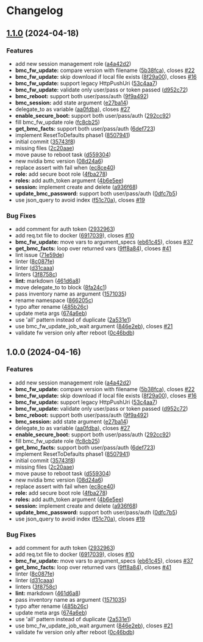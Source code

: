 # Changelog

## [1.1.0](https://github.com/glimchb/ansible-opi-dpu/compare/v1.0.0...v1.1.0) (2024-04-18)


### Features

* add new session management role ([a4a42d2](https://github.com/glimchb/ansible-opi-dpu/commit/a4a42d29b69c9473ee9678cd00338affde7d0d9d))
* **bmc_fw_update:** compare version with filename ([5b38fca](https://github.com/glimchb/ansible-opi-dpu/commit/5b38fca0ce51c205151acefefd963d09c9815e15)), closes [#22](https://github.com/glimchb/ansible-opi-dpu/issues/22)
* **bmc_fw_update:** skip download if local file exists ([8f29a00](https://github.com/glimchb/ansible-opi-dpu/commit/8f29a00de75d8141667b83fc2077cf0c15d711c5)), closes [#16](https://github.com/glimchb/ansible-opi-dpu/issues/16)
* **bmc_fw_update:** support legacy HttpPushUri ([53c4aa7](https://github.com/glimchb/ansible-opi-dpu/commit/53c4aa70c686f49e425d0c96f3f0ac8dc931808d))
* **bmc_fw_update:** validate only user/pass or token passed ([d952c72](https://github.com/glimchb/ansible-opi-dpu/commit/d952c72ccc95872b9ebfe6c831b734184d0d473e))
* **bmc_reboot:** support both user/pass/auth ([9f9a492](https://github.com/glimchb/ansible-opi-dpu/commit/9f9a49222cf2f893005cba455830faa3e6b6002e))
* **bmc_session:** add state argument ([e27ba14](https://github.com/glimchb/ansible-opi-dpu/commit/e27ba1429c72ecacd2d6e359b55e55b4bc15f6f3))
* delegate_to as variable ([aa0fdba](https://github.com/glimchb/ansible-opi-dpu/commit/aa0fdba32d42f18607a306bae05be694ebc1881c)), closes [#27](https://github.com/glimchb/ansible-opi-dpu/issues/27)
* **enable_secure_boot:** support both user/pass/auth ([292cc92](https://github.com/glimchb/ansible-opi-dpu/commit/292cc92b016835e1d0bd3ce9a0ef0833ba55f48f))
* fill bmc_fw_update role ([fc8cb25](https://github.com/glimchb/ansible-opi-dpu/commit/fc8cb25a1a64aa5fd1b6792316362cb1c1bd71ca))
* **get_bmc_facts:** support both user/pass/auth ([6def723](https://github.com/glimchb/ansible-opi-dpu/commit/6def723d504abcb3a8e63e4165dfc4aa5647e764))
* implement ResetToDefaults phase1 ([8507941](https://github.com/glimchb/ansible-opi-dpu/commit/850794121bd7d98d4bee9d7d6abe1c68319b947a))
* initial commit ([35743f8](https://github.com/glimchb/ansible-opi-dpu/commit/35743f884df46eb86dbcf580eeac48a67dafd72a))
* missing files ([2c20aae](https://github.com/glimchb/ansible-opi-dpu/commit/2c20aae05837297af6a1330b83da622b24457848))
* move pause to reboot task ([d559304](https://github.com/glimchb/ansible-opi-dpu/commit/d5593047fffa422277bb745b3bdb2a053136b1fb))
* new nvidia bmc version ([08d24a6](https://github.com/glimchb/ansible-opi-dpu/commit/08d24a68f33f53df4da7138110f18e471b8dbd24))
* replace assert with fail when ([ec8ce40](https://github.com/glimchb/ansible-opi-dpu/commit/ec8ce402e107765215b63da80b467975b958cc6f))
* **role:** add secure boot role ([4fba278](https://github.com/glimchb/ansible-opi-dpu/commit/4fba278a256934f6b20f1cd5018de9026215d17a))
* **roles:** add auth_token argument ([4b6e5ee](https://github.com/glimchb/ansible-opi-dpu/commit/4b6e5eed0796439e9185f9907bd1e534901cc780))
* **session:** implement create and delete ([a936f68](https://github.com/glimchb/ansible-opi-dpu/commit/a936f68dfd8b558ffe032e79c9bbc2bfb0bfde95))
* **update_bmc_password:** support both user/pass/auth ([0dfc7b5](https://github.com/glimchb/ansible-opi-dpu/commit/0dfc7b55c740e3208f11f4b3e63adfbf4c59fcdc))
* use json_query to avoid index ([f51c70a](https://github.com/glimchb/ansible-opi-dpu/commit/f51c70a473a3de432c8622a9472425d6190c4fc9)), closes [#19](https://github.com/glimchb/ansible-opi-dpu/issues/19)


### Bug Fixes

* add comment for auth token ([2932963](https://github.com/glimchb/ansible-opi-dpu/commit/293296311d1e004006324bdf7c8c4e868b85ca9a))
* add req.txt file to docker ([6917039](https://github.com/glimchb/ansible-opi-dpu/commit/69170394bf6de48230460c8eb424964965fd72a0)), closes [#10](https://github.com/glimchb/ansible-opi-dpu/issues/10)
* **bmc_fw_update:** move vars to argument_specs ([eb61c45](https://github.com/glimchb/ansible-opi-dpu/commit/eb61c45046ac96c7eac0947a83ae12a5442734d1)), closes [#37](https://github.com/glimchb/ansible-opi-dpu/issues/37)
* **get_bmc_facts:** loop over returned vars ([9ff8a84](https://github.com/glimchb/ansible-opi-dpu/commit/9ff8a847079edf34137d0aa46b1e53a1c07d205e)), closes [#41](https://github.com/glimchb/ansible-opi-dpu/issues/41)
* lint issue ([71e59de](https://github.com/glimchb/ansible-opi-dpu/commit/71e59de9eea8a14504cacb4964f4da4f4a15300b))
* linter ([8c087fe](https://github.com/glimchb/ansible-opi-dpu/commit/8c087fe139102c2ed30e35f443a29851a05f4d4c))
* linter ([d31caaa](https://github.com/glimchb/ansible-opi-dpu/commit/d31caaa896a278ab1cad47cfa9ac3b098b61d9f2))
* linters ([3f8758c](https://github.com/glimchb/ansible-opi-dpu/commit/3f8758c517fb7617bf46f3d02990bdba0f7f87d6))
* **lint:** markdown ([461d6a8](https://github.com/glimchb/ansible-opi-dpu/commit/461d6a8a947a01d17d60168b0f8a7adbf3940229))
* move delegate_to to block ([8fa24c1](https://github.com/glimchb/ansible-opi-dpu/commit/8fa24c1499742933aef9ce13f3882761af9350dc))
* pass inventory name as argument ([1571035](https://github.com/glimchb/ansible-opi-dpu/commit/15710359ed09ace68dcddaaadc2857ee84c33bc8))
* rename namespace ([866205c](https://github.com/glimchb/ansible-opi-dpu/commit/866205cc2eba55bd110dcf0f3857386961b54036))
* typo after rename ([485b26c](https://github.com/glimchb/ansible-opi-dpu/commit/485b26c5bc0eee36d147c15e93e91fef5f0b809c))
* update meta args ([674a6eb](https://github.com/glimchb/ansible-opi-dpu/commit/674a6ebf7a50e463565afad1c5e1e192000a4a03))
* use 'all' pattern instead of duplicate ([2a531e1](https://github.com/glimchb/ansible-opi-dpu/commit/2a531e19c66dbcb8a66af27ad0ee83b22c9460e0))
* use bmc_fw_update_job_wait argument ([846e2eb](https://github.com/glimchb/ansible-opi-dpu/commit/846e2ebeeae4f86721efcf8559753eb8452ed1e9)), closes [#21](https://github.com/glimchb/ansible-opi-dpu/issues/21)
* validate fw version only after reboot ([0c46bdb](https://github.com/glimchb/ansible-opi-dpu/commit/0c46bdbfd3d6e3564c1a2c33a315541731418d72))

## 1.0.0 (2024-04-16)

### Features

* add new session management role ([a4a42d2](https://github.com/opiproject/ansible-opi-dpu/commit/a4a42d29b69c9473ee9678cd00338affde7d0d9d))
* **bmc_fw_update:** compare version with filename ([5b38fca](https://github.com/opiproject/ansible-opi-dpu/commit/5b38fca0ce51c205151acefefd963d09c9815e15)), closes [#22](https://github.com/opiproject/ansible-opi-dpu/issues/22)
* **bmc_fw_update:** skip download if local file exists ([8f29a00](https://github.com/opiproject/ansible-opi-dpu/commit/8f29a00de75d8141667b83fc2077cf0c15d711c5)), closes [#16](https://github.com/opiproject/ansible-opi-dpu/issues/16)
* **bmc_fw_update:** support legacy HttpPushUri ([53c4aa7](https://github.com/opiproject/ansible-opi-dpu/commit/53c4aa70c686f49e425d0c96f3f0ac8dc931808d))
* **bmc_fw_update:** validate only user/pass or token passed ([d952c72](https://github.com/opiproject/ansible-opi-dpu/commit/d952c72ccc95872b9ebfe6c831b734184d0d473e))
* **bmc_reboot:** support both user/pass/auth ([9f9a492](https://github.com/opiproject/ansible-opi-dpu/commit/9f9a49222cf2f893005cba455830faa3e6b6002e))
* **bmc_session:** add state argument ([e27ba14](https://github.com/opiproject/ansible-opi-dpu/commit/e27ba1429c72ecacd2d6e359b55e55b4bc15f6f3))
* delegate_to as variable ([aa0fdba](https://github.com/opiproject/ansible-opi-dpu/commit/aa0fdba32d42f18607a306bae05be694ebc1881c)), closes [#27](https://github.com/opiproject/ansible-opi-dpu/issues/27)
* **enable_secure_boot:** support both user/pass/auth ([292cc92](https://github.com/opiproject/ansible-opi-dpu/commit/292cc92b016835e1d0bd3ce9a0ef0833ba55f48f))
* fill bmc_fw_update role ([fc8cb25](https://github.com/opiproject/ansible-opi-dpu/commit/fc8cb25a1a64aa5fd1b6792316362cb1c1bd71ca))
* **get_bmc_facts:** support both user/pass/auth ([6def723](https://github.com/opiproject/ansible-opi-dpu/commit/6def723d504abcb3a8e63e4165dfc4aa5647e764))
* implement ResetToDefaults phase1 ([8507941](https://github.com/opiproject/ansible-opi-dpu/commit/850794121bd7d98d4bee9d7d6abe1c68319b947a))
* initial commit ([35743f8](https://github.com/opiproject/ansible-opi-dpu/commit/35743f884df46eb86dbcf580eeac48a67dafd72a))
* missing files ([2c20aae](https://github.com/opiproject/ansible-opi-dpu/commit/2c20aae05837297af6a1330b83da622b24457848))
* move pause to reboot task ([d559304](https://github.com/opiproject/ansible-opi-dpu/commit/d5593047fffa422277bb745b3bdb2a053136b1fb))
* new nvidia bmc version ([08d24a6](https://github.com/opiproject/ansible-opi-dpu/commit/08d24a68f33f53df4da7138110f18e471b8dbd24))
* replace assert with fail when ([ec8ce40](https://github.com/opiproject/ansible-opi-dpu/commit/ec8ce402e107765215b63da80b467975b958cc6f))
* **role:** add secure boot role ([4fba278](https://github.com/opiproject/ansible-opi-dpu/commit/4fba278a256934f6b20f1cd5018de9026215d17a))
* **roles:** add auth_token argument ([4b6e5ee](https://github.com/opiproject/ansible-opi-dpu/commit/4b6e5eed0796439e9185f9907bd1e534901cc780))
* **session:** implement create and delete ([a936f68](https://github.com/opiproject/ansible-opi-dpu/commit/a936f68dfd8b558ffe032e79c9bbc2bfb0bfde95))
* **update_bmc_password:** support both user/pass/auth ([0dfc7b5](https://github.com/opiproject/ansible-opi-dpu/commit/0dfc7b55c740e3208f11f4b3e63adfbf4c59fcdc))
* use json_query to avoid index ([f51c70a](https://github.com/opiproject/ansible-opi-dpu/commit/f51c70a473a3de432c8622a9472425d6190c4fc9)), closes [#19](https://github.com/opiproject/ansible-opi-dpu/issues/19)

### Bug Fixes

* add comment for auth token ([2932963](https://github.com/opiproject/ansible-opi-dpu/commit/293296311d1e004006324bdf7c8c4e868b85ca9a))
* add req.txt file to docker ([6917039](https://github.com/opiproject/ansible-opi-dpu/commit/69170394bf6de48230460c8eb424964965fd72a0)), closes [#10](https://github.com/opiproject/ansible-opi-dpu/issues/10)
* **bmc_fw_update:** move vars to argument_specs ([eb61c45](https://github.com/opiproject/ansible-opi-dpu/commit/eb61c45046ac96c7eac0947a83ae12a5442734d1)), closes [#37](https://github.com/opiproject/ansible-opi-dpu/issues/37)
* **get_bmc_facts:** loop over returned vars ([9ff8a84](https://github.com/opiproject/ansible-opi-dpu/commit/9ff8a847079edf34137d0aa46b1e53a1c07d205e)), closes [#41](https://github.com/opiproject/ansible-opi-dpu/issues/41)
* linter ([8c087fe](https://github.com/opiproject/ansible-opi-dpu/commit/8c087fe139102c2ed30e35f443a29851a05f4d4c))
* linter ([d31caaa](https://github.com/opiproject/ansible-opi-dpu/commit/d31caaa896a278ab1cad47cfa9ac3b098b61d9f2))
* linters ([3f8758c](https://github.com/opiproject/ansible-opi-dpu/commit/3f8758c517fb7617bf46f3d02990bdba0f7f87d6))
* **lint:** markdown ([461d6a8](https://github.com/opiproject/ansible-opi-dpu/commit/461d6a8a947a01d17d60168b0f8a7adbf3940229))
* pass inventory name as argument ([1571035](https://github.com/opiproject/ansible-opi-dpu/commit/15710359ed09ace68dcddaaadc2857ee84c33bc8))
* typo after rename ([485b26c](https://github.com/opiproject/ansible-opi-dpu/commit/485b26c5bc0eee36d147c15e93e91fef5f0b809c))
* update meta args ([674a6eb](https://github.com/opiproject/ansible-opi-dpu/commit/674a6ebf7a50e463565afad1c5e1e192000a4a03))
* use 'all' pattern instead of duplicate ([2a531e1](https://github.com/opiproject/ansible-opi-dpu/commit/2a531e19c66dbcb8a66af27ad0ee83b22c9460e0))
* use bmc_fw_update_job_wait argument ([846e2eb](https://github.com/opiproject/ansible-opi-dpu/commit/846e2ebeeae4f86721efcf8559753eb8452ed1e9)), closes [#21](https://github.com/opiproject/ansible-opi-dpu/issues/21)
* validate fw version only after reboot ([0c46bdb](https://github.com/opiproject/ansible-opi-dpu/commit/0c46bdbfd3d6e3564c1a2c33a315541731418d72))
